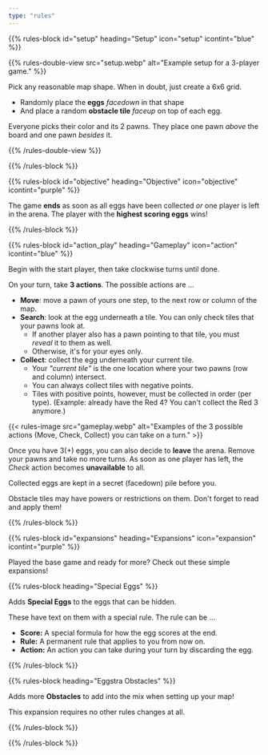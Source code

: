 ```yaml
---
type: "rules"
---
```


{{% rules-block id="setup" heading="Setup" icon="setup" icontint="blue" %}}

{{% rules-double-view src="setup.webp" alt="Example setup for a 3-player game." %}}

Pick any reasonable map shape. When in doubt, just create a 6x6 grid.
* Randomly place the **eggs** _facedown_ in that shape
* And place a random **obstacle tile** _faceup_ on top of each egg.

Everyone picks their color and its 2 pawns. They place one pawn _above_ the board and one pawn _besides_ it.

{{% /rules-double-view %}}

{{% /rules-block %}}

{{% rules-block id="objective" heading="Objective" icon="objective" icontint="purple" %}}

The game **ends** as soon as all eggs have been collected _or_ one player is left in the arena. The player with the **highest scoring eggs** wins!

{{% /rules-block %}}

{{% rules-block id="action_play" heading="Gameplay" icon="action" icontint="blue" %}}

Begin with the start player, then take clockwise turns until done.

On your turn, take **3 actions**. The possible actions are ...

* **Move**: move a pawn of yours one step, to the next row or column of the map.
* **Search**: look at the egg underneath a tile. You can only check tiles that your pawns look at.
  * If another player also has a pawn pointing to that tile, you must _reveal_ it to them as well.
  * Otherwise, it's for your eyes only.
* **Collect**: collect the egg underneath your current tile.
  * Your _"current tile"_ is the one location where your two pawns (row and column) intersect.
  * You can always collect tiles with negative points.
  * Tiles with positive points, however, must be collected in order (per type). (Example: already have the Red 4? You can't collect the Red 3 anymore.)

{{< rules-image src="gameplay.webp" alt="Examples of the 3 possible actions (Move, Check, Collect) you can take on a turn." >}}

Once you have 3(+) eggs, you can also decide to **leave** the arena. Remove your pawns and take no more turns. As soon as one player has left, the _Check_ action becomes **unavailable** to all.

Collected eggs are kept in a secret (facedown) pile before you.

Obstacle tiles may have powers or restrictions on them. Don't forget to read and apply them!

{{% /rules-block %}}

{{% rules-block id="expansions" heading="Expansions" icon="expansion" icontint="purple" %}}

Played the base game and ready for more? Check out these simple expansions!

{{% rules-block heading="Special Eggs" %}}

Adds **Special Eggs** to the eggs that can be hidden. 

These have text on them with a special rule. The rule can be ...

* **Score:** A special formula for how the egg scores at the end.
* **Rule:** A permanent rule that applies to you from now on.
* **Action:** An action you can take during your turn by discarding the egg.

{{% /rules-block %}}

{{% rules-block heading="Eggstra Obstacles" %}}

Adds more **Obstacles** to add into the mix when setting up your map!

This expansion requires no other rules changes at all.

{{% /rules-block %}}

{{% /rules-block %}}